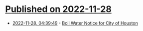 # [Published on 2022-11-28](index.md)

* [2022-11-28, 04:39:49](https://news.ycombinator.com/item?id=33769877) - [Boil Water Notice for City of Houston](https://mailchi.mp/houstontx/boilwaternoticenovember2022)
